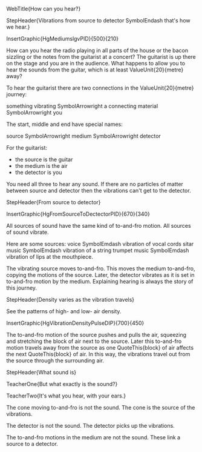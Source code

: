 WebTitle{How can you hear?}

StepHeader{Vibrations from source to detector SymbolEndash that&apos;s how we hear.}

InsertGraphic{HgMediumslgvPID}{500}{210}

How can you hear the radio playing in all parts of the house or the bacon sizzling or the notes from the guitarist at a concert? The guitarist is up there on the stage and you are in the audience. What happens to allow you to hear the sounds from the guitar, which is at least ValueUnit{20}{metre} away?

To hear the guitarist there are two connections in the ValueUnit{20}{metre} journey:

something vibrating SymbolArrowright a connecting material SymbolArrowright you

The start, middle and end have special names:

source SymbolArrowright medium SymbolArrowright detector

For the guitarist:
- the source is the guitar
- the medium is the air
- the detector is you

You need all three to hear any sound. If there are no particles of matter between source and detector then the vibrations can't get to the detector.


StepHeader{From source to detector}

InsertGraphic{HgFromSourceToDectectorPID}{670}{340}

All sources of sound have the same kind of to-and-fro motion. All sources of sound vibrate.

Here are some sources:
voice SymbolEmdash vibration of vocal cords
sitar music SymbolEmdash vibration of a string
trumpet music  SymbolEmdash vibration of lips at the mouthpiece.

The vibrating source moves to-and-fro. This moves the medium to-and-fro, copying the motions of the source. Later, the detector vibrates as it is set in to-and-fro motion by the medium. Explaining hearing is always the story of this journey.

StepHeader{Density varies as the vibration travels}

See the patterns of high- and low- air density.

InsertGraphic{HgVibrationDensityPulseDIP}{700}{450}

The to-and-fro motion of the source pushes and pulls the air, squeezing and stretching the block of air next to the source. Later this to-and-fro motion travels away from the source as one QuoteThis{block} of air affects the next QuoteThis{block} of air. In this way, the vibrations travel out from the source through the surrounding air.

StepHeader{What sound is}

TeacherOne{But what exactly is the sound?}

TeacherTwo{It's what you hear, with your ears.}

The cone moving to-and-fro is not the sound. The cone is the source of the vibrations.

The detector is not the sound. The detector picks up the vibrations.

The to-and-fro motions in the medium are not the sound. These link a source to a detector.


